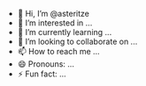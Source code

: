 - 👋 Hi, I’m @asteritze
- 👀 I’m interested in ...
- 🌱 I’m currently learning ...
- 💞️ I’m looking to collaborate on ...
- 📫 How to reach me ...
- 😄 Pronouns: ...
- ⚡ Fun fact: ...

<!---
asteritze/asteritze is a ✨ special ✨ repository because its `README.md` (this file) appears on your GitHub profile.
You can click the Preview link to take a look at your changes.
--->
